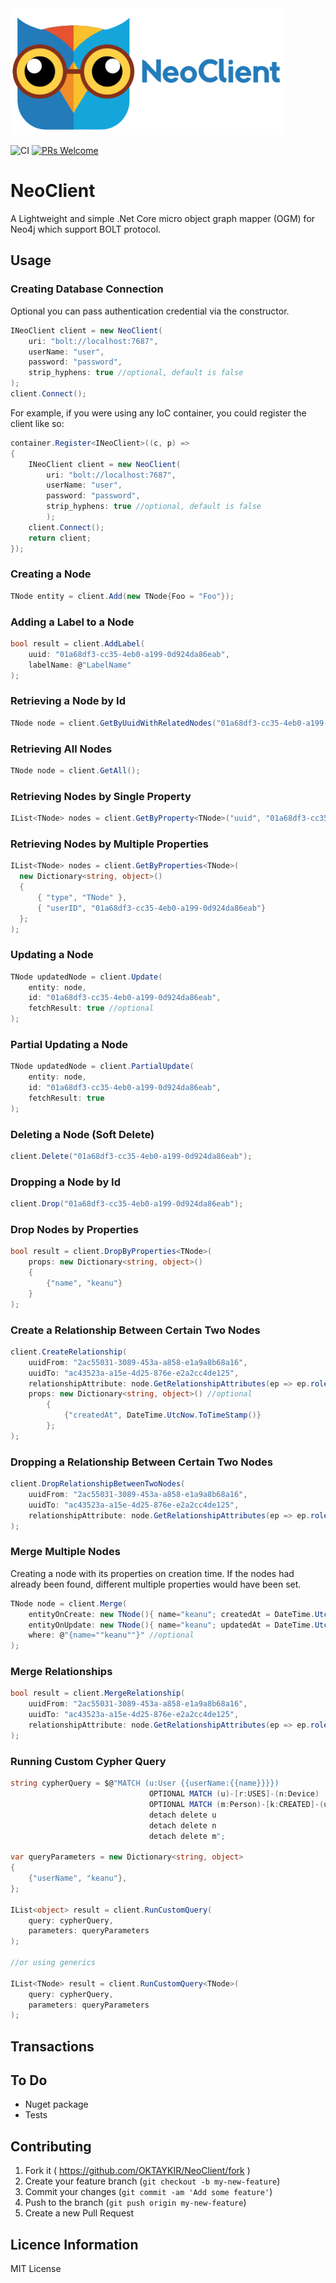<img src="icon/NeoClient.png" width="440" alt="NeoClient logo"/>

![CI](https://github.com/OKTAYKIR/NeoClient/workflows/CI/badge.svg?branch=master)
[![PRs Welcome](https://img.shields.io/badge/PRs-welcome-brightgreen.svg)](#contributing)

# NeoClient

A Lightweight and simple .Net Core micro object graph mapper (OGM) for Neo4j which support BOLT protocol.

## Usage

### Creating Database Connection
Optional you can pass authentication credential via the constructor.
```c#
INeoClient client = new NeoClient(
    uri: "bolt://localhost:7687", 
    userName: "user",
    password: "password", 
    strip_hyphens: true //optional, default is false
);
client.Connect();
```

For example, if you were using any IoC container, you could register the client like so:
```c#
container.Register<INeoClient>((c, p) =>
{
    INeoClient client = new NeoClient(
        uri: "bolt://localhost:7687", 
        userName: "user",
        password: "password", 
        strip_hyphens: true //optional, default is false
        );
    client.Connect();
    return client;
});
```

### Creating a Node
```c#
TNode entity = client.Add(new TNode{Foo = "Foo"});
```

### Adding a Label to a Node
```c#
bool result = client.AddLabel(
    uuid: "01a68df3-cc35-4eb0-a199-0d924da86eab",
    labelName: @"LabelName"
);
```

### Retrieving a Node by Id
```c#
TNode node = client.GetByUuidWithRelatedNodes("01a68df3-cc35-4eb0-a199-0d924da86eab");
```

### Retrieving All Nodes
```c#
TNode node = client.GetAll();
```

### Retrieving Nodes by Single Property
```c#
IList<TNode> nodes = client.GetByProperty<TNode>("uuid", "01a68df3-cc35-4eb0-a199-0d924da86eab");
```

### Retrieving Nodes by Multiple Properties
```c#
IList<TNode> nodes = client.GetByProperties<TNode>(
  new Dictionary<string, object>() 
  {
      { "type", "TNode" },
      { "userID", "01a68df3-cc35-4eb0-a199-0d924da86eab"}
  };
);
```

### Updating a Node
```c#
TNode updatedNode = client.Update(
    entity: node,
    id: "01a68df3-cc35-4eb0-a199-0d924da86eab",
    fetchResult: true //optional
);
```

### Partial Updating a Node
```c#
TNode updatedNode = client.PartialUpdate(
    entity: node,
    id: "01a68df3-cc35-4eb0-a199-0d924da86eab",
    fetchResult: true
);
```

### Deleting a Node (Soft Delete)
```c#
client.Delete("01a68df3-cc35-4eb0-a199-0d924da86eab");
```

### Dropping a Node by Id
```c#
client.Drop("01a68df3-cc35-4eb0-a199-0d924da86eab");
```

### Drop Nodes by Properties
```c#
bool result = client.DropByProperties<TNode>(
    props: new Dictionary<string, object>()
    {
        {"name", "keanu"}
    }
);
```

### Create a Relationship Between Certain Two Nodes
```c#
client.CreateRelationship(
    uuidFrom: "2ac55031-3089-453a-a858-e1a9a8b68a16",
    uuidTo: "ac43523a-a15e-4d25-876e-e2a2cc4de125",
    relationshipAttribute: node.GetRelationshipAttributes(ep => ep.roles).FirstOrDefault(),
    props: new Dictionary<string, object>() //optional
        {
            {"createdAt", DateTime.UtcNow.ToTimeStamp()}
        }; 
);
```

### Dropping a Relationship Between Certain Two Nodes 
```c#
client.DropRelationshipBetweenTwoNodes(
    uuidFrom: "2ac55031-3089-453a-a858-e1a9a8b68a16",
    uuidTo: "ac43523a-a15e-4d25-876e-e2a2cc4de125",
    relationshipAttribute: node.GetRelationshipAttributes(ep => ep.roles).FirstOrDefault()
);
```

### Merge Multiple Nodes
Creating a node with its properties on creation time. If the nodes had already been found, different multiple properties would have been set.
```c#
TNode node = client.Merge(
    entityOnCreate: new TNode(){ name="keanu"; createdAt = DateTime.UtcNow.ToTimeStamp(); },
    entityOnUpdate: new TNode(){ name="keanu"; updatedAt = DateTime.UtcNow.ToTimeStamp(); },
    where: @"{name=""keanu""}" //optional
);
```

### Merge Relationships
```c#
bool result = client.MergeRelationship(
    uuidFrom: "2ac55031-3089-453a-a858-e1a9a8b68a16",
    uuidTo: "ac43523a-a15e-4d25-876e-e2a2cc4de125",
    relationshipAttribute: node.GetRelationshipAttributes(ep => ep.roles).FirstOrDefault()
);
```

### Running Custom Cypher Query
```c#
string cypherQuery = $@"MATCH (u:User {{userName:{{name}}}})
                               OPTIONAL MATCH (u)-[r:USES]-(n:Device)
                               OPTIONAL MATCH (m:Person)-[k:CREATED]-(u)
                               detach delete u
                               detach delete n
                               detach delete m";

var queryParameters = new Dictionary<string, object>
{
    {"userName", "keanu"},
};

IList<object> result = client.RunCustomQuery(
    query: cypherQuery,
    parameters: queryParameters
);

//or using generics

IList<TNode> result = client.RunCustomQuery<TNode>(
    query: cypherQuery,
    parameters: queryParameters
);
```

## Transactions

## To Do
* Nuget package 
* Tests

## Contributing
1. Fork it ( https://github.com/OKTAYKIR/NeoClient/fork )
2. Create your feature branch (`git checkout -b my-new-feature`)
3. Commit your changes (`git commit -am 'Add some feature'`)
4. Push to the branch (`git push origin my-new-feature`)
5. Create a new Pull Request

## Licence Information
MIT License
